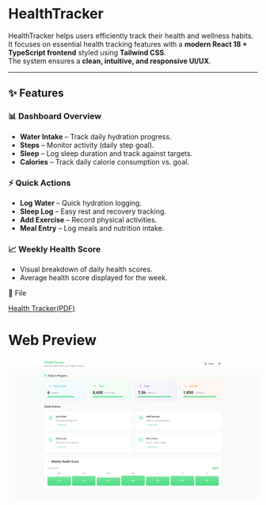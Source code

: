 # HealthTracker

HealthTracker helps users efficiently track their health and wellness habits.  
It focuses on essential health tracking features with a **modern React 18 + TypeScript frontend** styled using **Tailwind CSS**.  
The system ensures a **clean, intuitive, and responsive UI/UX**.

---

## ✨ Features  

### 📊 Dashboard Overview  
- **Water Intake** – Track daily hydration progress.  
- **Steps** – Monitor activity (daily step goal).  
- **Sleep** – Log sleep duration and track against targets.  
- **Calories** – Track daily calorie consumption vs. goal.  

### ⚡ Quick Actions  
- **Log Water** – Quick hydration logging.  
- **Sleep Log** – Easy rest and recovery tracking.  
- **Add Exercise** – Record physical activities.  
- **Meal Entry** – Log meals and nutrition intake.  

### 📈 Weekly Health Score  
- Visual breakdown of daily health scores.  
- Average health score displayed for the week.  

📂 File

[Health Tracker(PDF)](./Hea;th%20Tracker.pdf)

# Web Preview
![Health Tracker Preview](./ht.png)

